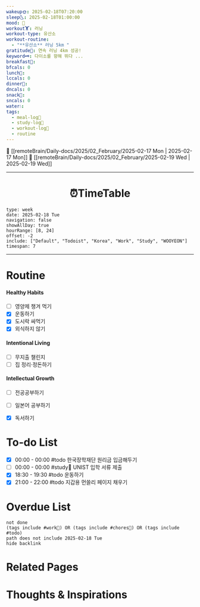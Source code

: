 ```yaml
---
wakeup🌞: 2025-02-18T07:20:00
sleep🌜: 2025-02-18T01:00:00
mood: 🥱
workout🏋️: 러닝
workout-type: 유산소
workout-routine:
  - "**유산소** 러닝 5km "
gratitude🙏: 연속 러닝 4km 성공!
keyword🗝️: 다이소를 향해 뛰다 ...
breakfast🍳: 
bfcals: 0
lunch🍚: 
lccals: 0
dinner🥗: 
dncals: 0
snack🍬: 
sncals: 0
water💧: 
tags:
  - meal-log📝
  - study-log📓
  - workout-log💪
  - routine
---
```


🔺 [[remoteBrain/Daily-docs/2025/02_February/2025-02-17 Mon | 2025-02-17 Mon]]
🔻 [[remoteBrain/Daily-docs/2025/02_February/2025-02-19 Wed | 2025-02-19 Wed]]
___
<h1> <center>⏰TimeTable </center> </h1>

```gEvent
type: week
date: 2025-02-18 Tue
navigation: false
showAllDay: true
hourRange: [8, 24]
offset: -2
include: ["Default", "Todoist", "Korea", "Work", "Study", "WOOYEON"]
timespan: 7
```

--- 


# Routine 

####  Healthy Habits
- [ ] 영양제 챙겨 먹기
- [x] 운동하기
- [x] 도시락 싸먹기
- [x] 외식하지 않기

####  Intentional Living 
- [ ] 무지출 챌린지 
- [ ] 집 정리·정돈하기

#### Intellectual Growth
- [ ] 전공공부하기
- [ ] 일본어 공부하기
- [x] 독서하기



# To-do List

- [x] 00:00 - 00:00 #todo 한국장학재단 원리금 입금해두기
- [ ] 00:00 - 00:00 #study📓 UNIST 입학 서류 제출
- [x] 18:30 - 19:30 #todo 운동하기
- [x] 21:00 - 22:00 #todo 지갑용 먼쓸리 페이지 채우기

# Overdue List
```tasks
not done
(tags include #work💼) OR (tags include #chores🧺) OR (tags include #todo)
path does not include 2025-02-18 Tue
hide backlink
```

# Related Pages



# Thoughts & Inspirations

